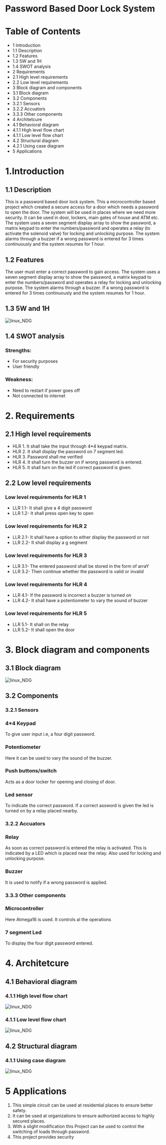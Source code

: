 # Password Based Door Lock System
# Table of Contents
* 1 Introduction
 * 1.1 Description	
 * 1.2 Features	
 * 1.3 5W and 1H	
 * 1.4 SWOT analysis	
* 2 Requirements	
 * 2.1 High level requirements	
 * 2.2 Low level requirements	
* 3 Block diagram and components	
 * 3.1 Block diagram	
 * 3.2 Components	
  * 3.2.1 Sensors	
  * 3.2.2 Accuators	
  * 3.3.3 Other components	
* 4 Architetcure	
 * 4.1 Behavioral diagram	
  * 4.1.1 High level flow chart	
  * 4.1.1 Low level flow chart	
 * 4.2 Structural diagram	
  * 4.2.1 Using case diagram	
* 5 Applications	


# 1.Introduction
## 1.1 Description
This is a password based door lock system. This a microcontroller based project which created a secure access for a door which needs a password to open the door. The system will be used in places where we need more security. It can be used in door, lockers, main gates of house and ATM etc. The system uses a seven segment display array to show the password, a matrix keypad to enter the numbers/password and operates a relay (to activate the solenoid valve) for locking and unlocking purpose. The system alarms through a buzzer if a wrong password is entered for 3 times continuously and the system resumes for 1 hour.
## 1.2 Features
The user must enter a correct password to gain access.
The system uses a seven segment display array to show the password, a matrix keypad to enter the numbers/password and operates a relay for locking and unlocking purpose. 
The system alarms through a buzzer.
If a wrong password is entered for 3 times continuously and the system resumes for 1 hour.
## 1.3 5W and 1H
  ![linux_NDG](https://github.com/sowmyavnaik/M2-EmbSys/blob/main/Project/5W%201H.png)

## 1.4 SWOT analysis
### Strengths:
* For security purposes
* User friendly
### Weakness:
* Need to restart if power goes off
* Not connected to internet



# 2. Requirements
## 2.1 High level requirements
* HLR 1. It shall take the input through 4*4 keypad matrix.
* HLR 2. It shall display the password on 7 segment led.
* HLR 3. Password shall me verified
* HLR 4. It shall turn the buzzer on if wrong password is entered.
* HLR 5. It shall turn on the led if correct password is given.

## 2.2 Low level requirements
### Low level requirements for HLR 1
* LLR 1.1- It shall give a 4 digit password
* LLR 1.2- It shall press open key to open

### Low level requirements for HLR 2
* LLR 2.1- It shall have a option to either display the password or not
* LLR 2.2- It shall display a g segment

### Low level requirements for HLR 3
* LLR 3.1- The entered password shall be stored in the form of arraY 
* LLR 3.2- Then continue whether the password is valid or invalid

### Low level requirements for HLR 4
* LLR 4.1- If the password is incorrect a buzzer is turned on 
* LLR 4.2- It shall have a potentiometer to vary the sound of buzzer

### Low level requirements for HLR 5
* LLR 5.1- It shall on the relay
* LLR 5.2- It shall open the door

# 3. Block diagram and components
## 3.1 Block diagram
![linux_NDG](https://github.com/sowmyavnaik/M2-EmbSys/blob/main/Project/Block%20diagram.png)
 
## 3.2 Components
### 3.2.1 Sensors
### 4*4 Keypad
 To give user input i.e, a four digit password.

### Potentiometer
 Here it can be used to vary the sound of the buzzer.

### Push buttons/switch
 Acts as a door locker for opening and closing of door.

### Led sensor
 To indicate the correct password. If a correct assword is given the led is turned on by a relay placed nearby.

### 3.2.2 Accuators
### Relay
 As soon as correct password is entered the relay is activated. This is indicated by a LED which is placed near the relay. Also used for locking and unlocking purpose.

### Buzzer
 It is used to notify if a wrong password is applied.

### 3.3.3 Other components
### Microcontroller
 Here Atmega16 is used. It controls al the operations

### 7 segment Led
 To display the four digit password entered.

# 4. Architetcure
## 4.1 Behavioral diagram
### 4.1.1 High level flow chart 
 ![linux_NDG](https://github.com/sowmyavnaik/M2-EmbSys/blob/main/Project/High%20level.png)

### 4.1.1 Low level flow chart 
 ![linux_NDG](https://github.com/sowmyavnaik/M2-EmbSys/blob/main/Project/Low%20level.png)

## 4.2 Structural diagram
### 4.1.1 Using case diagram
![linux_NDG](https://github.com/sowmyavnaik/M2-EmbSys/blob/main/Project/uml.png)

 
# 5 Applications
1. This simple circuit can be used at residential places to ensure better safety.
2. It can be used at organizations to ensure authorized access to highly secured places.
3. With a slight modification this Project can be used to control the switching of loads through password.
4. This project provides security